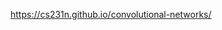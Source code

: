 

<!--
 * @version:
 * @Author:  StevenJokess https://github.com/StevenJokess
 * @Date: 2020-11-10 21:07:21
 * @LastEditors:  StevenJokess https://github.com/StevenJokess
 * @LastEditTime: 2020-11-10 21:07:24
 * @Description:
 * @TODO::
 * @Reference:
-->
https://cs231n.github.io/convolutional-networks/
